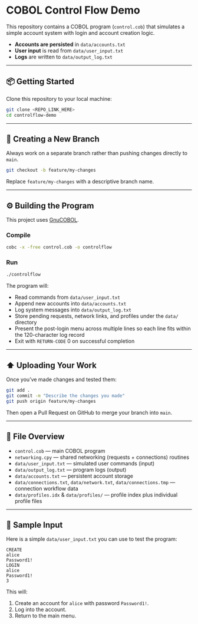 # COBOL Control Flow Demo

This repository contains a COBOL program (`control.cob`) that simulates a simple account system with login and account creation logic.  
- **Accounts are persisted** in `data/accounts.txt`  
- **User input** is read from `data/user_input.txt`  
- **Logs** are written to `data/output_log.txt`  

---

## 📦 Getting Started

Clone this repository to your local machine:

```bash
git clone <REPO_LINK_HERE>
cd controlflow-demo
```

---

## 🌱 Creating a New Branch

Always work on a separate branch rather than pushing changes directly to `main`.

```bash
git checkout -b feature/my-changes
```

Replace `feature/my-changes` with a descriptive branch name.

---

## ⚙️ Building the Program

This project uses [GnuCOBOL](https://gnucobol.sourceforge.io/).  

### Compile
```bash
cobc -x -free control.cob -o controlflow
```

### Run
```bash
./controlflow
```

The program will:
- Read commands from `data/user_input.txt`
- Append new accounts into `data/accounts.txt`
- Log system messages into `data/output_log.txt`
- Store pending requests, network links, and profiles under the `data/` directory
- Present the post-login menu across multiple lines so each line fits within the 120-character log record
- Exit with `RETURN-CODE` 0 on successful completion

---

## ⬆️ Uploading Your Work

Once you’ve made changes and tested them:

```bash
git add .
git commit -m "Describe the changes you made"
git push origin feature/my-changes
```

Then open a Pull Request on GitHub to merge your branch into `main`.

---

## 📂 File Overview

- `control.cob` — main COBOL program
- `networking.cpy` — shared networking (requests + connections) routines
- `data/user_input.txt` — simulated user commands (input)
- `data/output_log.txt` — program logs (output)
- `data/accounts.txt` — persistent account storage
- `data/connections.txt`, `data/network.txt`, `data/connections.tmp` — connection workflow data
- `data/profiles.idx` & `data/profiles/` — profile index plus individual profile files

---

## 📝 Sample Input

Here is a simple `data/user_input.txt` you can use to test the program:

```
CREATE
alice
Password1!
LOGIN
alice
Password1!
3
```

This will:
1. Create an account for `alice` with password `Password1!`.
2. Log into the account.
3. Return to the main menu.
